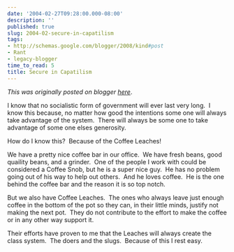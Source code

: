 ```yaml
---
date: '2004-02-27T09:28:00.000-08:00'
description: ''
published: true
slug: 2004-02-secure-in-capatilism
tags:
- http://schemas.google.com/blogger/2008/kind#post
- Rant
- legacy-blogger
time_to_read: 5
title: Secure in Capatilism
---
```


*This was originally posted on blogger [here](https://techshorts.blogspot.com/2004/02/secure-in-capatilism.html)*.

<p>I know that no socialistic form of government will ever last very long.&nbsp; I know this because, no matter how good the intentions some one will always take advantage of the system.&nbsp; There will always be some one to take advantage of some one elses generosity.&nbsp; </p><p>How do I know this?&nbsp; Because of the Coffee Leaches!</p><p>We have a pretty nice coffee bar in our office.&nbsp; We have fresh beans, good quaility beans, and a grinder.&nbsp; One of the people I work with could be considered a Coffee Snob, but he is a super nice guy.&nbsp; He has no problem going out of his way to help out others.&nbsp; And he loves coffee.&nbsp; He is the one behind the coffee bar and the reason it is so top notch.</p><p>But we also have Coffee Leaches.&nbsp; The ones who always leave just enough coffee in the bottom of the pot so they can, in their little minds, justify not making the next pot.&nbsp; They do not contribute to the effort to make the coffee or in any other way support it.</p><p>Their efforts have proven to me that the Leaches will always create the class system.&nbsp; The doers and the slugs.&nbsp; Because of this I rest easy.</p>